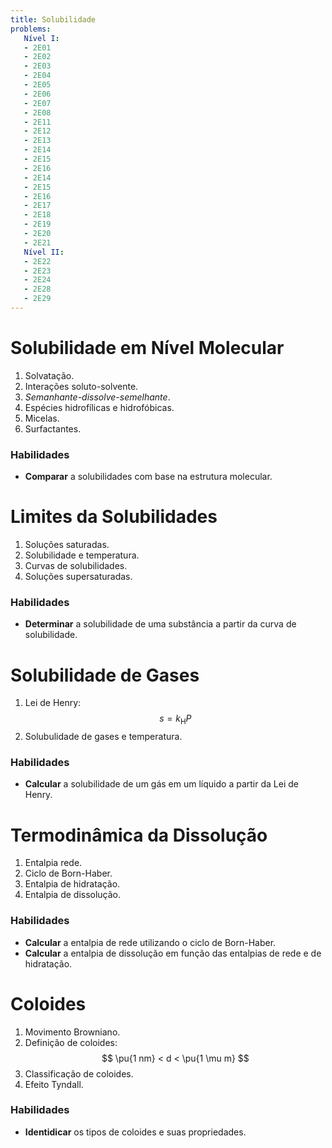 ```yaml
---
title: Solubilidade
problems:
   Nível I:
   - 2E01
   - 2E02
   - 2E03
   - 2E04
   - 2E05
   - 2E06
   - 2E07
   - 2E08
   - 2E11
   - 2E12
   - 2E13
   - 2E14
   - 2E15
   - 2E16
   - 2E14
   - 2E15
   - 2E16
   - 2E17
   - 2E18
   - 2E19
   - 2E20
   - 2E21
   Nível II:
   - 2E22
   - 2E23
   - 2E24
   - 2E28
   - 2E29
---
```


# Solubilidade em Nível Molecular

1. Solvatação.
2. Interações soluto-solvente.
3. *Semanhante-dissolve-semelhante*.
4. Espécies hidrofílicas e hidrofóbicas.
5. Micelas.
6. Surfactantes.

### Habilidades

- **Comparar** a solubilidades com base na estrutura molecular.

# Limites da Solubilidades

1. Soluções saturadas.
2. Solubilidade e temperatura.
3. Curvas de solubilidades.
4. Soluções supersaturadas.

### Habilidades

- **Determinar** a solubilidade de uma substância a partir da curva de solubilidade.

# Solubilidade de Gases

1. Lei de Henry:
    $$
    s = k_\text{H} P
    $$
2. Solubulidade de gases e temperatura.

### Habilidades

- **Calcular** a solubilidade de um gás em um líquido a partir da Lei de Henry.

# Termodinâmica da Dissolução

1. Entalpia rede.
2. Ciclo de Born-Haber.
3. Entalpia de hidratação.
4. Entalpia de dissolução.

### Habilidades

- **Calcular** a entalpia de rede utilizando o ciclo de Born-Haber.
- **Calcular** a entalpia de dissolução em função das entalpias de rede e de hidratação.

# Coloides

1. Movimento Browniano.
2. Definição de coloides:
    $$
    \pu{1 nm} < d < \pu{1 \mu m}
    $$
3. Classificação de coloides.
4. Efeito Tyndall.

### Habilidades

- **Identidicar** os tipos de coloides e suas propriedades.
